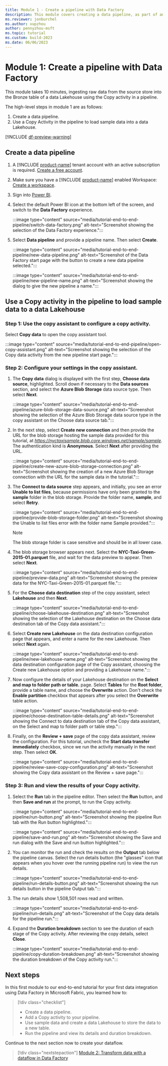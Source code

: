 ```yaml
---
title: Module 1 - Create a pipeline with Data Factory
description: This module covers creating a data pipeline, as part of an end-to-end data integration tutorial to complete a full data integration scenario with Data Factory in Microsoft Fabric within an hour.
ms.reviewer: jonburchel
ms.author: xupzhou
author: pennyzhou-msft
ms.topic: tutorial
ms.custom: build-2023
ms.date: 06/06/2023
---
```


# Module 1: Create a pipeline with Data Factory

This module takes 10 minutes, ingesting raw data from the source store into the Bronze table of a data Lakehouse using the Copy activity in a pipeline.

The high-level steps in module 1 are as follows:

1. Create a data pipeline.
1. Use a Copy Activity in the pipeline to load sample data into a data Lakehouse.

[!INCLUDE [df-preview-warning](includes/data-factory-preview-warning.md)]

## Create a data pipeline

1. A [!INCLUDE [product-name](../includes/product-name.md)] tenant account with an active subscription is required. [Create a free account](https://azure.microsoft.com/free/).
1. Make sure you have a [!INCLUDE [product-name](../includes/product-name.md)] enabled Workspace: [Create a workspace](../get-started/create-workspaces.md).
1. Sign into [Power BI](https://app.powerbi.com/).


1. Select the default Power BI icon at the bottom left of the screen, and switch to the **Data Factory** experience.

   :::image type="content" source="media/tutorial-end-to-end-pipeline/switch-data-factory.png" alt-text="Screenshot showing the selection of the Data Factory experience.":::

1. Select **Data pipeline** and provide a pipeline name. Then select **Create**.

   :::image type="content" source="media/tutorial-end-to-end-pipeline/new-data-pipeline.png" alt-text="Screenshot of the Data Factory start page with the button to create a new data pipeline selected.":::

   :::image type="content" source="media/tutorial-end-to-end-pipeline/new-pipeline-name.png" alt-text="Screenshot showing the dialog to give the new pipeline a name.":::

## Use a Copy activity in the pipeline to load sample data to a data Lakehouse

### Step 1: Use the copy assistant to configure a copy activity.

Select **Copy data** to open the copy assistant tool.

:::image type="content" source="media/tutorial-end-to-end-pipeline/open-copy-assistant.png" alt-text="Screenshot showing the selection of the Copy data activity from the new pipeline start page.":::

### Step 2: Configure your settings in the copy assistant.

1. The **Copy data** dialog is displayed with the first step, **Choose data source**, highlighted.  Scroll down if necessary to the **Data sources** section, and select the **Azure Blob Storage** data source type. Then select **Next**.

   :::image type="content" source="media/tutorial-end-to-end-pipeline/azure-blob-storage-data-source.png" alt-text="Screenshot showing the selection of the Azure Blob Storage data source type in the copy assistant on the Choose data source tab.":::

1. In the next step, select **Create new connection** and then provide the URL for the blob storage hosting the sample data provided for this tutorial, at _https://nyctaxisample.blob.core.windows.net/sample/sample_. The authentication kind is **Anonymous**.  Select **Next** after providing the URL.

   :::image type="content" source="media/tutorial-end-to-end-pipeline/create-new-azure-blob-storage-connection.png" alt-text="Screenshot showing the creation of a new Azure Blob Storage connection with the URL for the sample data in the tutorial.":::

1. The **Connect to data source** step appears, and initially, you see an error **Unable to list files**, because permissions have only been granted to the **sample** folder in the blob storage. Provide the folder name, **sample**, and select **Retry**.

   :::image type="content" source="media/tutorial-end-to-end-pipeline/provide-blob-storage-folder.png" alt-text="Screenshot showing the Unable to list files error with the folder name Sample provided.":::

   > [!NOTE]
   > The blob storage folder is case sensitive and should be in all lower case.

1. The blob storage browser appears next. Select the **NYC-Taxi-Green-2015-01.parquet** file, and wait for the data preview to appear. Then select **Next**.

   :::image type="content" source="media/tutorial-end-to-end-pipeline/preview-data.png" alt-text="Screenshot showing the preview data for the NYC-Taxi-Green-2015-01.parquet file.":::

1. For the **Choose data destination** step of the copy assistant, select **Lakehouse** and then **Next**.

   :::image type="content" source="media/tutorial-end-to-end-pipeline/choose-lakehouse-destination.png" alt-text="Screenshot showing the selection of the Lakehouse destination on the Choose data destination tab of the Copy data assistant.":::

1. Select **Create new Lakehouse** on the data destination configuration page that appears, and enter a name for the new Lakehouse. Then select **Next** again.

   :::image type="content" source="media/tutorial-end-to-end-pipeline/new-lakehouse-name.png" alt-text="Screenshot showing the data destination configuration page of the Copy assistant, choosing the Create new Lakehouse option and providing a Lakehouse name.":::

1. Now configure the details of your Lakehouse destination on the **Select and map to folder path or table.** page. Select **Tables** for the **Root folder**, provide a table name, and choose the **Overwrite** action. Don't check the **Enable partition** checkbox that appears after you select the **Overwrite** table action.

   :::image type="content" source="media/tutorial-end-to-end-pipeline/choose-destination-table-details.png" alt-text="Screenshot showing the Connect to data destination tab of the Copy data assistant, on the Select and map to folder path or table step.":::

1. Finally, on the **Review + save** page of the copy data assistant, review the configuration. For this tutorial, uncheck the **Start data transfer immediately** checkbox, since we run the activity manually in the next step. Then select **OK**.

   :::image type="content" source="media/tutorial-end-to-end-pipeline/review-save-copy-configuration.png" alt-text="Screenshot showing the Copy data assistant on the Review + save page.":::

### Step 3: Run and view the results of your Copy activity.

1. Select the **Run** tab in the pipeline editor. Then select the **Run** button, and then **Save and run** at the prompt, to run the Copy activity.

   :::image type="content" source="media/tutorial-end-to-end-pipeline/run-button.png" alt-text="Screenshot showing the pipeline Run tab with the Run button highlighted.":::

   :::image type="content" source="media/tutorial-end-to-end-pipeline/save-and-run.png" alt-text="Screenshot showing the Save and run dialog with the Save and run button highlighted.":::

1. You can monitor the run and check the results on the **Output** tab below the pipeline canvas. Select the run details button (the "glasses" icon that appears when you hover over the running pipeline run) to view the run details.

   :::image type="content" source="media/tutorial-end-to-end-pipeline/run-details-button.png" alt-text="Screenshot showing the run details button in the pipeline Output tab.":::

1. The run details show 1,508,501 rows read and written.

   :::image type="content" source="media/tutorial-end-to-end-pipeline/run-details.png" alt-text="Screenshot of the Copy data details for the pipeline run.":::

1. Expand the **Duration breakdown** section to see the duration of each stage of the Copy activity. After reviewing the copy details, select **Close**.

   :::image type="content" source="media/tutorial-end-to-end-pipeline/copy-duration-breakdown.png" alt-text="Screenshot showing the duration breakdown of the Copy activity run.":::

## Next steps

In this first module to our end-to-end tutorial for your first data integration using Data Factory in Microsoft Fabric, you learned how to:

> [!div class="checklist"]
> - Create a data pipeline.
> - Add a Copy activity to your pipeline.
> - Use sample data and create a data Lakehouse to store the data to a new table.
> - Run the pipeline and view its details and duration breakdown.

Continue to the next section now to create your dataflow.

> [!div class="nextstepaction"]
> [Module 2: Transform data with a dataflow in Data Factory](tutorial-end-to-end-dataflow.md)
